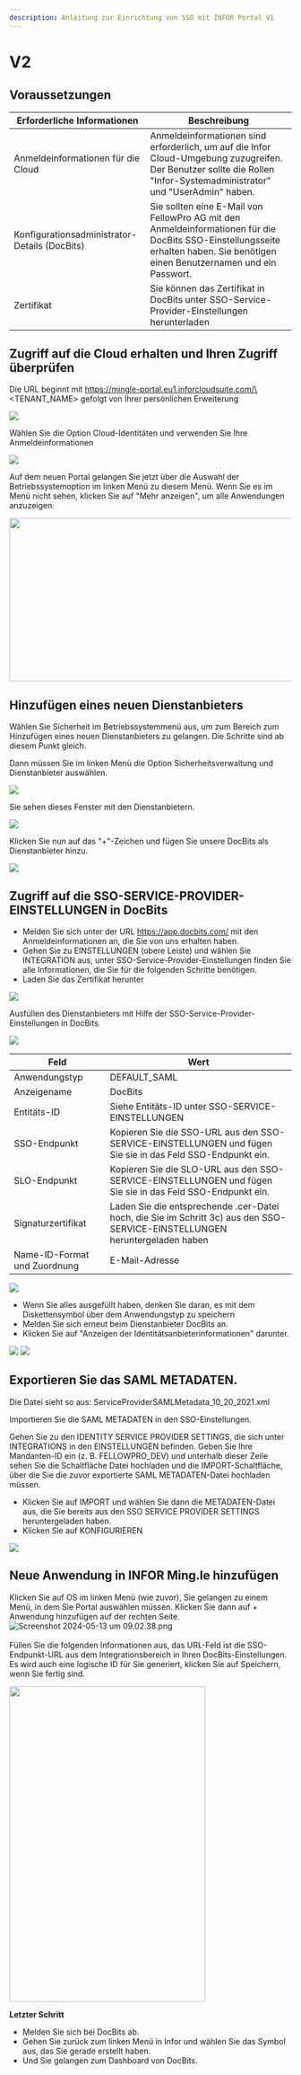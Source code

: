 ```yaml
---
description: Anleitung zur Einrichtung von SSO mit INFOR Portal V1
---
```


# V2

## Voraussetzungen

| Erforderliche Informationen      | Beschreibung                                                                                                                                       |
| ------------------------------ | ------------------------------------------------------------------------------------------------------------------------------------------------- |
| Anmeldeinformationen für die Cloud | Anmeldeinformationen sind erforderlich, um auf die Infor Cloud-Umgebung zuzugreifen. Der Benutzer sollte die Rollen "Infor-Systemadministrator" und "UserAdmin" haben.  |
| Konfigurationsadministrator-Details (DocBits) | Sie sollten eine E-Mail von FellowPro AG mit den Anmeldeinformationen für die DocBits SSO-Einstellungsseite erhalten haben. Sie benötigen einen Benutzernamen und ein Passwort. |
| Zertifikat                    | Sie können das Zertifikat in DocBits unter SSO-Service-Provider-Einstellungen herunterladen                                                                   |

## Zugriff auf die Cloud erhalten und Ihren Zugriff überprüfen

Die URL beginnt mit https://mingle-portal.eu1.inforcloudsuite.com/\<TENANT\_NAME> gefolgt von Ihrer persönlichen Erweiterung

![](https://lh7-us.googleusercontent.com/bLBEM2KCtSiztzy3htdtA8hpnR9J616ecGXPVYZIn-r\_m1tHkLeC8SJZJobl8Hu-Xju4WR7BanVq6NClf9hvbp5qXpjLVHaO9thfmE6-2ITJrlIZzv6OyG93KVhmOsdt6xiEoNrfJO8PwUFRDBblMT4)

Wählen Sie die Option Cloud-Identitäten und verwenden Sie Ihre Anmeldeinformationen

![](https://lh7-us.googleusercontent.com/aF9VyjY-cuTx5NZ9GdnyOQjZmegW9Hp5r7-8AY8SJb1Lj-\_saFTwju49KKqltxXt3ZevQ1Yr47MRQA0UdXkXeb2TnactKpxC5YV3eqkyZiYJVx-cVkolYfwuJElPEgiYMrRQSeSb5fALoUQehxQUh\_0)

Auf dem neuen Portal gelangen Sie jetzt über die Auswahl der Betriebssystemoption im linken Menü zu diesem Menü. Wenn Sie es im Menü nicht sehen, klicken Sie auf "Mehr anzeigen", um alle Anwendungen anzuzeigen.

<div align="left">

<img src="https://mail.google.com/mail/u/0?ui=2&#x26;ik=959baee257&#x26;attid=0.3&#x26;permmsgid=msg-a:r-2785139340598981705&#x26;th=18f7105edbf4a2f1&#x26;view=fimg&#x26;fur=ip&#x26;sz=s0-l75-ft&#x26;attbid=ANGjdJ-Hh3tAkZpoYV22hNEUh8aC-Sap7N00hjqK-p2g8tmAp1eV8cTI0CB_Z1cKpei_7YLLMkQDndLWzWv9FoiZ-SD8t7Pt_BxOEHL1JbwL_eS9o4rYiGF1PuFOOUE&#x26;disp=emb&#x26;realattid=ii_lw4o5mi22" alt="" height="291" width="562">

</div>

## Hinzufügen eines neuen Dienstanbieters

Wählen Sie Sicherheit im Betriebssystemmenü aus, um zum Bereich zum Hinzufügen eines neuen Dienstanbieters zu gelangen. Die Schritte sind ab diesem Punkt gleich.

Dann müssen Sie im linken Menü die Option Sicherheitsverwaltung und Dienstanbieter auswählen.

![](https://lh7-us.googleusercontent.com/F2dwiMbEqSF8XkZz5JvuOOOjs6MoxIqUAyj3gU6QasaGEUPuPiR\_ANQuJ6wrZjnl1LWNRh2aBBvLvXNp85yfpTjnJP6cLbNoEfcjTbbDyrGfEciYu39jXwcBral6Q70IKkIvzANbJN1WjIonpDzPZQ0)

Sie sehen dieses Fenster mit den Dienstanbietern.

![](https://lh7-us.googleusercontent.com/BBANp\_qDLF8qBKXErAc65893Ya954hqNzg2U8xK-oZCXiSqr\_pboGzuLLW7cCeDjjpCzJn1Zkzc5B4IAI-NOCA\_E5EVW47AWixVGRDUkJ4NGuqAAXYM2UDmIWgi2DggfPkE2CaX0Da7CPGBNrDbe9Yo)

Klicken Sie nun auf das "+"-Zeichen und fügen Sie unsere DocBits als Dienstanbieter hinzu.&#x20;

![](https://lh7-us.googleusercontent.com/Ksq7zDLEy0AZ3CfobBG8ua2QXsec10nJ3UAed-LXsziZs4VVzxdydmWzP4lBgIOkfQmiCSQo4Q-773wRbsGLyvk2UG4Mj34HeyiSyRAAET7Ojr8mJFZENfAszSViM-QPpcC3AIEFOQuKWYfN0-jOsHY)

## Zugriff auf die SSO-SERVICE-PROVIDER-EINSTELLUNGEN in DocBits

* Melden Sie sich unter der URL https://app.docbits.com/ mit den Anmeldeinformationen an, die Sie von uns erhalten haben.
* Gehen Sie zu EINSTELLUNGEN (obere Leiste) und wählen Sie INTEGRATION aus, unter SSO-Service-Provider-Einstellungen finden Sie alle Informationen, die Sie für die folgenden Schritte benötigen.
* Laden Sie das Zertifikat herunter

![](https://lh7-us.googleusercontent.com/R9VSArrCuGWySeSTYBCLHXybVdvbx37TiviLKFvgNZVfaGXITpxoNkIY4JUMuaROZ1f9BYmqfhhq5YYdRbIz5aJaLGAt7oOxZ5m47MAzgUacP-STjdEHzcy1zjgq22YUh4UrqiTrzC969upxt1qDFxs)

Ausfüllen des Dienstanbieters mit Hilfe der SSO-Service-Provider-Einstellungen in DocBits&#x20;

![](https://lh7-us.googleusercontent.com/ATCza1efYWKWr7MfDZfa3WbK1r88L9U91fKs319lTh\_QZxyJEp5WLjjCuOqwqnA6Li-h3\_KmRzaxVujbhqTn4Xq6eHAaeAt3K5Whg4KuLPlgTHAuCU02YXaOqhPNBAWSERRwCCmuXQDknoTPosNlDgA)

| Feld                      | Wert                                                                                      |
| -------------------------- | ------------------------------------------------------------------------------------------ |
| Anwendungstyp           | DEFAULT\_SAML                                                                              |
| Anzeigename               | DocBits                                                                                    |
| Entitäts-ID                  | Siehe Entitäts-ID unter SSO-SERVICE-EINSTELLUNGEN                                                   |
| SSO-Endpunkt               | Kopieren Sie die SSO-URL aus den SSO-SERVICE-EINSTELLUNGEN und fügen Sie sie in das Feld SSO-Endpunkt ein.         |
| SLO-Endpunkt               | Kopieren Sie die SLO-URL aus den SSO-SERVICE-EINSTELLUNGEN und fügen Sie sie in das Feld SSO-Endpunkt ein.         |
| Signaturzertifikat        | Laden Sie die entsprechende .cer-Datei hoch, die Sie im Schritt 3c) aus den SSO-SERVICE-EINSTELLUNGEN heruntergeladen haben |
| Name-ID-Format und Zuordnung | E-Mail-Adresse                                                                              |

![](https://lh7-us.googleusercontent.com/YfEUu3X34cjKrPKTLybMvRn-6rKS5aSWGoJLria08yYFZYyidnnVQKRJgzVgudPVPk8k9xWwUpzQyGi2peHFxY8UsQvXV-2twH9G-8IiFSRfoCk5eQUnoplNrttNYNYKUDjs7ckFw0BVYpzGz26Htxs)

* Wenn Sie alles ausgefüllt haben, denken Sie daran, es mit dem Diskettensymbol über dem Anwendungstyp zu speichern
* Melden Sie sich erneut beim Dienstanbieter DocBits an.
* Klicken Sie auf "Anzeigen der Identitätsanbieterinformationen" darunter.

![](https://lh7-us.googleusercontent.com/ajA6zmOcJCNOHJM\_2fUMaObnOGzTLmjUHhOm5QfR7inIfhavc0YywcyUHalVY22ay5rG\_JtcTbUVUX7ZIn7GOPecylljFLdhrQg-JzOZ3Vcav8FM0ZdjT82otfdNYMFyPT3W3ZZuXpKJ1gUcvyx70jU)
![](https://lh7-us.googleusercontent.com/7VPP4izI8E5idcQOA3zRhCOCB5L9uZuylVcMhToiHUI3qk_fCE4n30D-ccYO3OAvAjIrrhJ-AApNMJ7tQO3DmtP3TS5n5r15YUgf_FzBCdL77a_wcAIE0zS2VjKLPB2iPaxOokPHk9G5NW86MV6sZUI)

## Exportieren Sie das SAML METADATEN.

Die Datei sieht so aus: ServiceProviderSAMLMetadata\_10\_20\_2021.xml

Importieren Sie die SAML METADATEN in den SSO-Einstellungen.

Gehen Sie zu den IDENTITY SERVICE PROVIDER SETTINGS, die sich unter INTEGRATIONS in den EINSTELLUNGEN befinden. Geben Sie Ihre Mandanten-ID ein (z. B. FELLOWPRO\_DEV) und unterhalb dieser Zeile sehen Sie die Schaltfläche Datei hochladen und die IMPORT-Schaltfläche, über die Sie die zuvor exportierte SAML METADATEN-Datei hochladen müssen.

* Klicken Sie auf IMPORT und wählen Sie dann die METADATEN-Datei aus, die Sie bereits aus den SSO SERVICE PROVIDER SETTINGS heruntergeladen haben.
* Klicken Sie auf KONFIGURIEREN

![](https://lh7-us.googleusercontent.com/7-v_YNgl_29WrK2lE62nEfIRQ3R5KVmOL_PeR8_ZxS8LNxHSVpHuKcNwDAmaSGTNepi0Izg64T3l3FY6XUSMZCVB-kyV3cbf0DtI-9GnspkrSibmRW3Dx2ESxZeyrkseRYRKdnmUn-GR4fmh8gUx_Rg)

## Neue Anwendung in INFOR Ming.le hinzufügen

Klicken Sie auf OS im linken Menü (wie zuvor), Sie gelangen zu einem Menü, in dem Sie Portal auswählen müssen. Klicken Sie dann auf + Anwendung hinzufügen auf der rechten Seite.\
![Screenshot 2024-05-13 um 09.02.38.png](https://mail.google.com/mail/u/0?ui=2&ik=959baee257&attid=0.4&permmsgid=msg-a:r-2785139340598981705&th=18f7105edbf4a2f1&view=fimg&fur=ip&sz=s0-l75-ft&attbid=ANGjdJ_En4sLS8vUtxVcEYB7UKvMQ55HzkmSjooZM3FzdLcqc0upJlnai7Ozni1c9msnWFhpwqvDuvswgsuFJaR5KsPU9Vf-l8V_R4gWcXsEMrOUCV5wyUj5qP6it4M&disp=emb&realattid=ii_lw4og6si3)\
\
Füllen Sie die folgenden Informationen aus, das URL-Feld ist die SSO-Endpunkt-URL aus dem Integrationsbereich in Ihren DocBits-Einstellungen. Es wird auch eine logische ID für Sie generiert, klicken Sie auf Speichern, wenn Sie fertig sind.&#x20;

<div align="left">

<img src="https://mail.google.com/mail/u/0?ui=2&ik=959baee257&attid=0.5&permmsgid=msg-a:r-2785139340598981705&th=18f7105edbf4a2f1&view=fimg&fur=ip&sz=s0-l75-ft&attbid=ANGjdJ_F1rlJK2YbervHI-wC5jrvcnw8i21x56HQA0RmEi9aR46fUpNrE6_ZBJMBZFqg3K99vboNL4yUBODL5qRMWYmaPMRLK9vUWw1o0Yk6mKmWi3H_vsEpKFwu-ds&disp=emb&realattid=ii_lw4ovuqs4" alt="" height="562" width="350">

</div>

**Letzter Schritt**

* Melden Sie sich bei DocBits ab.
* Gehen Sie zurück zum linken Menü in Infor und wählen Sie das Symbol aus, das Sie gerade erstellt haben.
* Und Sie gelangen zum Dashboard von DocBits.
